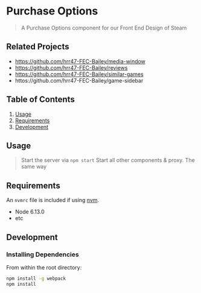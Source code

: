 # Purchase Options

> A Purchase Options component for our Front End Design of Steam

## Related Projects

  - https://github.com/hrr47-FEC-Bailey/media-window
  - https://github.com/hrr47-FEC-Bailey/reviews
  - https://github.com/hrr47-FEC-Bailey/similar-games
  - httos://github.com/hrr47-FEC-Bailey/game-sidebar

## Table of Contents

1. [Usage](#Usage)
1. [Requirements](#requirements)
1. [Development](#development)

## Usage

> Start the server via
```npm start```
> Start all other components & proxy. The same way

## Requirements

An `nvmrc` file is included if using [nvm](https://github.com/creationix/nvm).

- Node 6.13.0
- etc

## Development

### Installing Dependencies

From within the root directory:

```sh
npm install -g webpack
npm install
```
